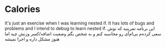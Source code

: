 Calories
========
It's just an exercise when I was learning nested if. It has lots of bugs and problems and I intend to debug to learn nested if.
این برنامه‌ تمرینیه که توش سعی کرده‌م بی‌ام‌آی رو محاسبه کنم و به شخص بگم وضعیت اضافه/کسر وزنش چیه اما هنوز مشکل داره و اجرا نمیشه
